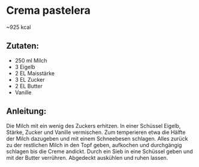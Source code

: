 Crema pastelera
===
~925 kcal

Zutaten:
---
- 250 ml Milch
- 3  Eigelb
- 2 EL Maisstärke
- 3 EL Zucker
- 2 EL Butter
-   Vanille

Anleitung:
---
Die Milch mit ein wenig des Zuckers erhitzen.
In einer Schüssel Eigelb, Stärke, Zucker und Vanille vermischen.
Zum temperieren etwa die Hälfte der Milch dazugeben und mit einem Schneebesen schlagen.
Alles zurück zu der restlichen Milch in den Topf geben, aufkochen und durchgängig schlagen bis die Creme andickt.
Durch ein Sieb in eine Schüssel geben und mit der Butter verrühren.
Abgedeckt auskühlen und ruhen lassen.